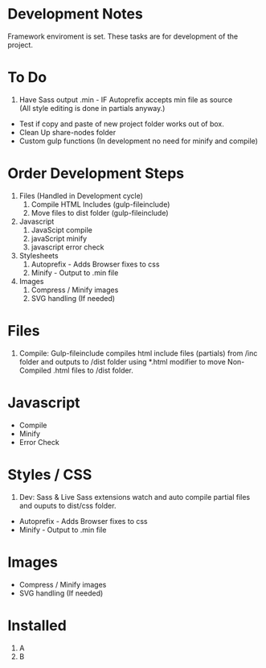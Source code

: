 # Development Notes  
 Framework enviroment is set. These tasks are for development of the project.
# To Do
1. Have Sass output .min - IF Autoprefix accepts min file as source   
(All style editing is done in partials anyway.)

- Test if copy and paste of new project folder works out of box.
- Clean Up share-nodes folder 
- Custom gulp functions (In development no need for minify and compile)

# Order Development Steps
1. Files (Handled in Development cycle)     
    1. Compile HTML Includes (gulp-fileinclude)
    1. Move files to dist folder (gulp-fileinclude)
1. Javascript
    1. JavaScipt compile
    1. javaScript minify
    1. javascript error check
1. Stylesheets
    1. Autoprefix - Adds Browser fixes to css
    1. Minify - Output to .min file
1. Images
    1. Compress / Minify images
    1. SVG handling (If needed)

# Files
1. Compile: Gulp-fileinclude compiles html include files (partials) from /inc folder and outputs to /dist folder using *.html modifier to move Non-Compiled .html files to /dist folder.

# Javascript
- Compile
- Minify
- Error Check

# Styles / CSS
1. Dev: Sass & Live Sass extensions watch and auto compile partial files and ouputs to dist/css folder. 
- Autoprefix - Adds Browser fixes to css
- Minify - Output to .min file

# Images
- Compress / Minify images
- SVG handling (If needed)

# Installed
1. A
1. B

